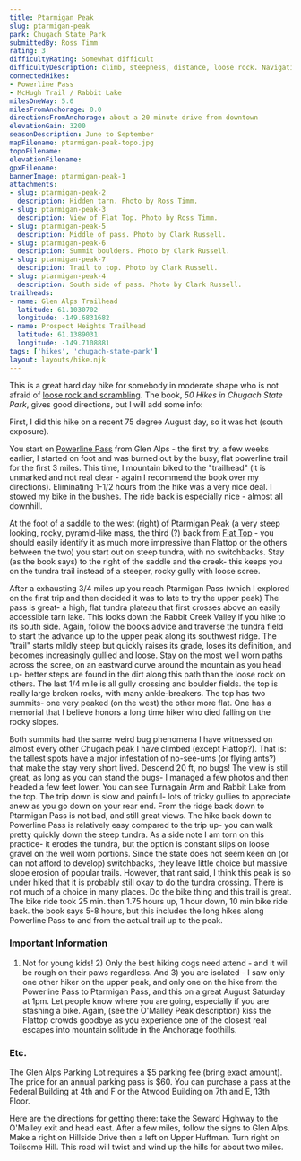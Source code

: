 ```yaml
---
title: Ptarmigan Peak
slug: ptarmigan-peak
park: Chugach State Park
submittedBy: Ross Timm
rating: 3
difficultyRating: Somewhat difficult
difficultyDescription: climb, steepness, distance, loose rock. Navigation is not difficult because no real route finding is required and trail is close to popular trail.
connectedHikes:
- Powerline Pass
- McHugh Trail / Rabbit Lake
milesOneWay: 5.0
milesFromAnchorage: 0.0
directionsFromAnchorage: about a 20 minute drive from downtown
elevationGain: 3200
seasonDescription: June to September
mapFilename: ptarmigan-peak-topo.jpg
topoFilename: 
elevationFilename: 
gpxFilename: 
bannerImage: ptarmigan-peak-1
attachments:
- slug: ptarmigan-peak-2
  description: Hidden tarn. Photo by Ross Timm.
- slug: ptarmigan-peak-3
  description: View of Flat Top. Photo by Ross Timm.
- slug: ptarmigan-peak-5
  description: Middle of pass. Photo by Clark Russell.
- slug: ptarmigan-peak-6
  description: Summit boulders. Photo by Clark Russell.
- slug: ptarmigan-peak-7
  description: Trail to top. Photo by Clark Russell.
- slug: ptarmigan-peak-4
  description: South side of pass. Photo by Clark Russell.
trailheads:
- name: Glen Alps Trailhead
  latitude: 61.1030702
  longitude: -149.6831682
- name: Prospect Heights Trailhead
  latitude: 61.1389031
  longitude: -149.7108881
tags: ['hikes', 'chugach-state-park']
layout: layouts/hike.njk
---
```

This is a great hard day hike for somebody in moderate shape who is not afraid of [loose rock and scrambling](http://alaskahikesearch.com/education/#scree). The book, *50 Hikes in Chugach State Park*, gives good directions, but I will add some info:

First, I did this hike on a recent 75 degree August day, so it was hot (south exposure). 

You start on [Powerline Pass](http://alaskahikesearch.com/hikes/powerline-pass/ "Powerline Pass") from Glen Alps - the first try, a few weeks earlier, I started on foot and was burned out by the busy, flat powerline trail for the first 3 miles. This time, I mountain biked to the "trailhead" (it is unmarked and not real clear - again I recommend the book over my directions). Eliminating 1-1/2 hours from the hike was a very nice deal. I stowed my bike in the bushes. The ride back is especially nice - almost all downhill.

At the foot of a saddle to the west (right) of Ptarmigan Peak (a very steep looking, rocky, pyramid-like mass, the third (?) back from [Flat Top](http://alaskahikesearch.com/hikes/flat-top/ "Flat Top") - you should easily identify it as much more impressive than Flattop or the others between the two) you start out on steep tundra, with no switchbacks. Stay (as the book says) to the right of the saddle and the creek- this keeps you on the tundra trail instead of a steeper, rocky gully with loose scree.

After a exhausting 3/4 miles up you reach Ptarmigan Pass (which I explored on the first trip and then decided it was to late to try the upper peak) The pass is great- a high, flat tundra plateau that first crosses above an easily accessible tarn lake. This looks down the Rabbit Creek Valley if you hike to its south side. Again, follow the books advice and traverse the tundra field to start the advance up to the upper peak along its southwest ridge. The "trail" starts mildly steep but quickly raises its grade, loses its definition, and becomes increasingly gullied and loose. Stay on the most well worn paths across the scree, on an eastward curve around the mountain as you head up- better steps are found in the dirt along this path than the loose rock on others. The last 1/4 mile is all gully crossing and boulder fields. the top is really large broken rocks, with many ankle-breakers. The top has two summits- one very peaked (on the west) the other more flat. One has a memorial that I believe honors a long time hiker who died falling on the rocky slopes.

Both summits had the same weird bug phenomena I have witnessed on almost every other Chugach peak I have climbed (except Flattop?). That is: the tallest spots have a major infestation of no-see-ums (or flying ants?) that make the stay very short lived. Descend 20 ft, no bugs! The view is still great, as long as you can stand the bugs- I managed a few photos and then headed a few feet lower. You can see Turnagain Arm and Rabbit Lake from the top. The trip down is slow and painful- lots of tricky gullies to appreciate anew as you go down on your rear end. From the ridge back down to Ptarmigan Pass is not bad, and still great views. The hike back down to Powerline Pass is relatively easy compared to the trip up- you can walk pretty quickly down the steep tundra. As a side note I am torn on this practice- it erodes the tundra, but the option is constant slips on loose gravel on the well worn portions. Since the state does not seem keen on (or can not afford to develop) switchbacks, they leave little choice but massive slope erosion of popular trails. However, that rant said, I think this peak is so under hiked that it is probably still okay to do the tundra crossing. There is not much of a choice in many places. Do the bike thing and this trail is great. The bike ride took 25 min. then 1.75 hours up, 1 hour down, 10 min bike ride back. the book says 5-8 hours, but this includes the long hikes along Powerline Pass to and from the actual trail up to the peak.

### Important Information

1) Not for young kids! 2) Only the best hiking dogs need attend - and it will be rough on their paws regardless. And 3) you are isolated - I saw only one other hiker on the upper peak, and only one on the hike from the Powerline Pass to Ptarmigan Pass, and this on a great August Saturday at 1pm. Let people know where you are going, especially if you are stashing a bike. Again, (see the O'Malley Peak description) kiss the Flattop crowds goodbye as you experience one of the closest real escapes into mountain solitude in the Anchorage foothills.

### Etc.

The Glen Alps Parking Lot requires a $5 parking fee (bring exact amount). The price for an annual parking pass is $60. You can purchase a pass at the Federal Building at 4th and F or the Atwood Building on 7th and E, 13th Floor.

Here are the directions for getting there: take the Seward Highway to the O'Malley exit and head east. After a few miles, follow the signs to Glen Alps. Make a right on Hillside Drive then a left on Upper Huffman. Turn right on Toilsome Hill. This road will twist and wind up the hills for about two miles.